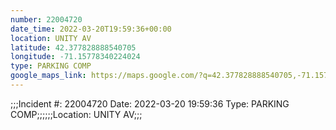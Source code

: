 ```yaml
---
number: 22004720
date_time: 2022-03-20T19:59:36+00:00
location: UNITY AV
latitude: 42.377828888540705
longitude: -71.15778340224024
type: PARKING COMP
google_maps_link: https://maps.google.com/?q=42.377828888540705,-71.15778340224024
---
```


;;;Incident #: 22004720  Date: 2022-03-20 19:59:36   Type: PARKING COMP;;;;;;Location: UNITY AV;;;
